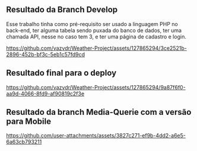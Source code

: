 <h2>Resultado da Branch Develop</h2>
<p>Esse trabalho tinha como pré-requisito ser usado a linguagem PHP no back-end, ter alguma tabela sendo puxada do banco de dados, ter uma chamada API, nesse no caso tem 3, e ter uma página de cadastro e login.</p>


https://github.com/vazvdr/Weather-Project/assets/127865294/3ce2521b-2896-452b-bf3c-5eb1c57fd9cd

<h2>Resultado final para o deploy</h2>


https://github.com/vazvdr/Weather-Project/assets/127865294/9a87f6f0-aa9d-4066-8fd9-af90819c2f3e


<h2>Resultado da branch Media-Querie com a versão para Mobile</h2>



https://github.com/user-attachments/assets/3827c271-ef9b-4dd2-a6e5-6a63cb793211

